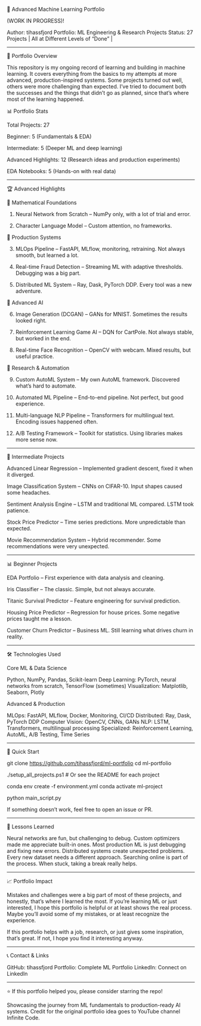 🤖 Advanced Machine Learning Portfolio

(WORK IN PROGRESS)!

Author: tihassfjord
Portfolio: ML Engineering & Research Projects
Status: 27 Projects | All at Different Levels of “Done” |


---

🎯 Portfolio Overview

This repository is my ongoing record of learning and building in machine learning. It covers everything from the basics to my attempts at more advanced, production-inspired systems. Some projects turned out well, others were more challenging than expected. I’ve tried to document both the successes and the things that didn’t go as planned, since that’s where most of the learning happened.

📊 Portfolio Stats

Total Projects: 27

Beginner: 5 (Fundamentals & EDA)

Intermediate: 5 (Deeper ML and deep learning)

Advanced Highlights: 12 (Research ideas and production experiments)

EDA Notebooks: 5 (Hands-on with real data)



---

🏆 Advanced Highlights

🧠 Mathematical Foundations

1. Neural Network from Scratch – NumPy only, with a lot of trial and error.


2. Character Language Model – Custom attention, no frameworks.



🚀 Production Systems

3. MLOps Pipeline – FastAPI, MLflow, monitoring, retraining. Not always smooth, but learned a lot.


4. Real-time Fraud Detection – Streaming ML with adaptive thresholds. Debugging was a big part.


5. Distributed ML System – Ray, Dask, PyTorch DDP. Every tool was a new adventure.



🎨 Advanced AI

6. Image Generation (DCGAN) – GANs for MNIST. Sometimes the results looked right.


7. Reinforcement Learning Game AI – DQN for CartPole. Not always stable, but worked in the end.


8. Real-time Face Recognition – OpenCV with webcam. Mixed results, but useful practice.



🔬 Research & Automation

9. Custom AutoML System – My own AutoML framework. Discovered what’s hard to automate.


10. Automated ML Pipeline – End-to-end pipeline. Not perfect, but good experience.


11. Multi-language NLP Pipeline – Transformers for multilingual text. Encoding issues happened often.


12. A/B Testing Framework – Toolkit for statistics. Using libraries makes more sense now.




---

🚀 Intermediate Projects

Advanced Linear Regression – Implemented gradient descent, fixed it when it diverged.

Image Classification System – CNNs on CIFAR-10. Input shapes caused some headaches.

Sentiment Analysis Engine – LSTM and traditional ML compared. LSTM took patience.

Stock Price Predictor – Time series predictions. More unpredictable than expected.

Movie Recommendation System – Hybrid recommender. Some recommendations were very unexpected.



---

📊 Beginner Projects

EDA Portfolio – First experience with data analysis and cleaning.

Iris Classifier – The classic. Simple, but not always accurate.

Titanic Survival Predictor – Feature engineering for survival prediction.

Housing Price Predictor – Regression for house prices. Some negative prices taught me a lesson.

Customer Churn Predictor – Business ML. Still learning what drives churn in reality.



---

🛠️ Technologies Used

Core ML & Data Science

Python, NumPy, Pandas, Scikit-learn
Deep Learning: PyTorch, neural networks from scratch, TensorFlow (sometimes)
Visualization: Matplotlib, Seaborn, Plotly

Advanced & Production

MLOps: FastAPI, MLflow, Docker, Monitoring, CI/CD
Distributed: Ray, Dask, PyTorch DDP
Computer Vision: OpenCV, CNNs, GANs
NLP: LSTM, Transformers, multilingual processing
Specialized: Reinforcement Learning, AutoML, A/B Testing, Time Series


---

🚀 Quick Start

git clone https://github.com/tihassfjord/ml-portfolio
cd ml-portfolio

./setup_all_projects.ps1   # Or see the README for each project

conda env create -f environment.yml
conda activate ml-project

python main_script.py

If something doesn’t work, feel free to open an issue or PR.


---

🎯 Lessons Learned

Neural networks are fun, but challenging to debug.
Custom optimizers made me appreciate built-in ones.
Most production ML is just debugging and fixing new errors.
Distributed systems create unexpected problems.
Every new dataset needs a different approach.
Searching online is part of the process.
When stuck, taking a break really helps.


---

📈 Portfolio Impact

Mistakes and challenges were a big part of most of these projects, and honestly, that’s where I learned the most. If you’re learning ML or just interested, I hope this portfolio is helpful or at least shows the real process. Maybe you’ll avoid some of my mistakes, or at least recognize the experience.

If this portfolio helps with a job, research, or just gives some inspiration, that’s great. If not, I hope you find it interesting anyway.


---

📞 Contact & Links

GitHub: tihassfjord
Portfolio: Complete ML Portfolio
LinkedIn: Connect on LinkedIn


---

⭐ If this portfolio helped you, please consider starring the repo!

Showcasing the journey from ML fundamentals to production-ready AI systems.
Credit for the original portfolio idea goes to YouTube channel Infinite Code.


